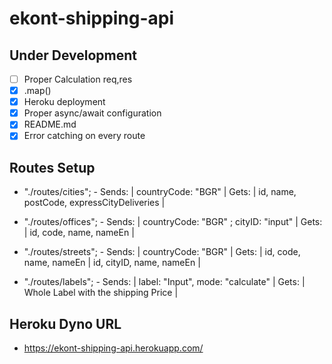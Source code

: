 # **ekont-shipping-api**

## Under Development


- [ ] Proper Calculation req,res
- [x] .map() 
- [x] Heroku deployment
- [x] Proper async/await configuration
- [x] README.md
- [x] Error catching on every route

## Routes Setup

- "./routes/cities"; - Sends: | countryCode: "BGR" | Gets: | id, name, postCode, expressCityDeliveries |
 
- "./routes/offices"; - Sends: | countryCode: "BGR" ; cityID: "input" | Gets: | id, code, name, nameEn |

- "./routes/streets"; -  Sends: | countryCode: "BGR" | Gets: | id, code, name, nameEn | id, cityID, name, nameEn |

- "./routes/labels"; - Sends: | label: "Input", mode: "calculate" | Gets: | Whole Label with the shipping Price |

## Heroku Dyno URL

- https://ekont-shipping-api.herokuapp.com/
